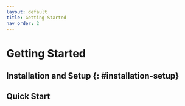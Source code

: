 ```yaml
---
layout: default
title: Getting Started
nav_order: 2
---
```


# Getting Started

## Installation and Setup {: #installation-setup}


## Quick Start